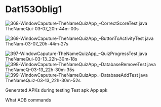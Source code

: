 # Dat153Oblig1

![368-WindowCaputure-TheNameQuizApp_–_CorrectScoreTest java_ TheNameQui-03-07_20h-44m-00s](https://user-images.githubusercontent.com/54099045/157106777-5c1eab69-6939-4b33-b68f-516666e556fd.png)

![369-WindowCaputure-TheNameQuizApp_–_ButtonToActivityTest java_ TheNam-03-07_20h-44m-27s](https://user-images.githubusercontent.com/54099045/157106810-56440de9-7022-47b5-a64b-37951a6cf546.png)

![397-WindowCaputure-TheNameQuizApp_–_QuizProgressTest java_ TheNameQui-03-13_22h-30m-18s](https://user-images.githubusercontent.com/54099045/158080025-298777ad-486d-44db-b7cb-87768b27494c.png)
![398-WindowCaputure-TheNameQuizApp_–_DatabaseRemoveTest java_ TheNameQ-03-13_22h-30m-35s](https://user-images.githubusercontent.com/54099045/158080027-46f47ce5-4ede-4212-8528-c833782bff39.png)
![399-WindowCaputure-TheNameQuizApp_–_DatabaseAddTest java_ TheNameQuiz-03-13_22h-30m-52s](https://user-images.githubusercontent.com/54099045/158080031-962d1236-58ca-4cd3-aec6-57ed08f5e9e6.png)


Generated APKs during testing
Test apk
App apk

What ADB commands
